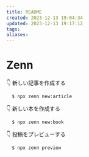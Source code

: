 ```yaml
---
title: README
created: 2023-12-13 19:04:34
updated: 2023-12-13 19:17:12
tags: 
aliases: 
---
```

# Zenn

👇 新しい記事を作成する

```shell
  $ npx zenn new:article
```

👇 新しい本を作成する

```shell
  $ npx zenn new:book
```

👇 投稿をプレビューする

```shell
  $ npx zenn preview
```
